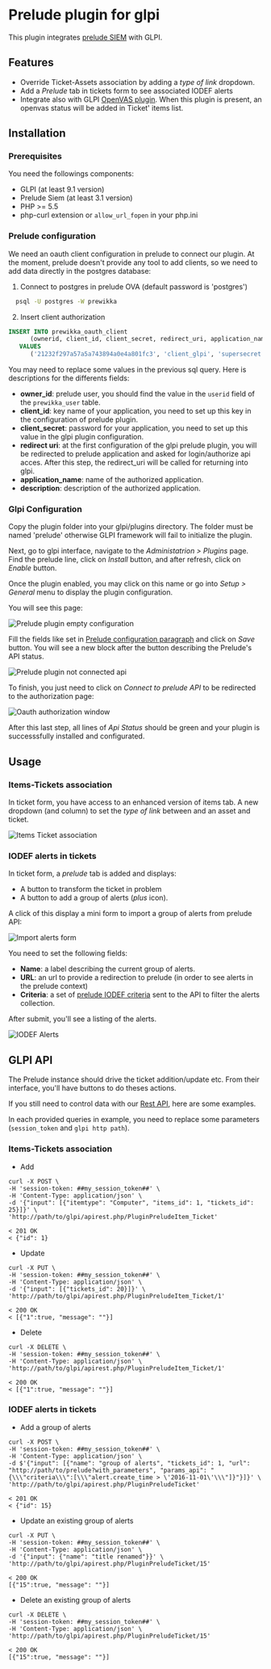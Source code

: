 # Prelude plugin for glpi

This plugin integrates [prelude SIEM](https://www.prelude-siem.com/) with GLPI.


## Features

* Override Ticket-Assets association by adding a _type of link_ dropdown.
* Add a _Prelude_ tab in tickets form to see associated IODEF alerts
* Integrate also with GLPI [OpenVAS plugin](https://github.com/pluginsGLPI/openvas). When this plugin is present, an openvas status will be added in Ticket' items list.


## Installation

### Prerequisites

You need the followings components:
- GLPI (at least 9.1 version)
- Prelude Siem (at least 3.1 version)
- PHP >= 5.5
- php-curl extension or `allow_url_fopen` in your php.ini

### Prelude configuration

We need an oauth client configuration in prelude to connect our plugin.
At the moment, prelude doesn't provide any tool to add clients, so we need to add data directly in the postgres database:

1. Connect to postgres in prelude OVA (default password is 'postgres')

```bash
  psql -U postgres -W prewikka
```

2. Insert client authorization

```sql
INSERT INTO prewikka_oauth_client
      (ownerid, client_id, client_secret, redirect_uri, application_name, description)
   VALUES
      ('21232f297a57a5a743894a0e4a801fc3', 'client_glpi', 'supersecret', 'http://path/to/glpi/plugin/prelude/front/config.form.php?connect_api=true', 'glpi', 'glpi oauth');
```

You may need to replace some values in the previous sql query. Here is descriptions for the differents fields:

* **owner_id**: prelude user, you should find the value in the `userid` field of the `prewikka_user` table.
* **client_id**: key name of your application, you need to set up this key in the configuration of prelude plugin.
* **client_secret**: password for your application, you need to set up this value in the glpi plugin configuration.
* **redirect uri**: at the first configuration of the glpi prelude plugin, you will be redirected to prelude application and asked for login/authorize api acces. After this step, the redirect_uri will be called for returning into glpi.
* **application_name**: name of the authorized application.
* **description**: description of the authorized application.

### Glpi Configuration

Copy the plugin folder into your glpi/plugins directory.
The folder must be named 'prelude' otherwise GLPI framework will fail to initialize the plugin.

Next, go to glpi interface, navigate to the _Administatrion > Plugins_ page.
Find the prelude line, click on _Install_ button, and after refresh, click on _Enable_ button. 

Once the plugin enabled, you may click on this name or go into _Setup > General_ menu to display the plugin configuration.

You will see this page:

![Prelude plugin empty configuration](https://raw.githubusercontent.com/pluginsGLPI/prelude/develop/screenshots/config_empty.png)

Fill the fields like set in [Prelude configuration paragraph](#prelude-configuration) and click on _Save_ button.
You will see a new block after the button describing the Prelude's API status. 

![Prelude plugin not connected api](https://raw.githubusercontent.com/pluginsGLPI/prelude/develop/screenshots/config_connect.png)

To finish, you just need to click on _Connect to prelude API_ to be redirected to the authorization page:

![Oauth authorization window](https://raw.githubusercontent.com/pluginsGLPI/prelude/develop/screenshots/prelude_oauth.png)

After this last step, all lines of _Api Status_ should be green and your plugin is successsfully installed and configurated.


## Usage

### Items-Tickets association

In ticket form, you have access to an enhanced version of items tab.
A new dropdown (and column) to set the _type of link_ between and an asset and ticket.

![Items Ticket association ](https://raw.githubusercontent.com/pluginsGLPI/prelude/develop/screenshots/feature_itemticket.png)

### IODEF alerts in tickets

In ticket form, a _prelude_ tab is added and displays:
- A button to transform the ticket in problem
- A button to add a group of alerts (_plus_ icon).

A click of this display a mini form to import a group of alerts from prelude API:

![Import alerts form ](https://raw.githubusercontent.com/pluginsGLPI/prelude/develop/screenshots/feature_addalerts.png)

You need to set the following fields:
* **Name**: a label describing the current group of alerts.
* **URL**: an url to provide a redirection to prelude (in order to see alerts in the prelude context)
* **Criteria**: a set of [prelude IODEF criteria](https://www.prelude-siem.org/projects/prelude/wiki/IDMEFCriteria) sent to the API to filter the alerts collection.

After submit, you'll see a listing of the alerts.

![IODEF Alerts ](https://raw.githubusercontent.com/pluginsGLPI/prelude/develop/screenshots/feature_alerts.png)


## GLPI API

The Prelude instance should drive the ticket addition/update etc.
From their interface, you'll have buttons to do theses actions.

If you still need to control data with our [Rest API](https://github.com/glpi-project/glpi/blob/master/apirest.md), here are some examples.

In each provided queries in example, you need to replace some parameters (`session_token` and `glpi http path`).

### Items-Tickets association

* Add

```
curl -X POST \
-H 'session-token: ##my_session_token##' \
-H 'Content-Type: application/json' \
-d '{"input": [{"itemtype": "Computer", "items_id": 1, "tickets_id": 25}]}' \
'http://path/to/glpi/apirest.php/PluginPreludeItem_Ticket'

< 201 OK
< {"id": 1}
```

* Update

```
curl -X PUT \
-H 'session-token: ##my_session_token##' \
-H 'Content-Type: application/json' \
-d '{"input": [{"tickets_id": 20}]}' \
'http://path/to/glpi/apirest.php/PluginPreludeItem_Ticket/1'

< 200 OK
< [{"1":true, "message": ""}]
```

* Delete

```
curl -X DELETE \
-H 'session-token: ##my_session_token##' \
-H 'Content-Type: application/json' \
'http://path/to/glpi/apirest.php/PluginPreludeItem_Ticket/1'

< 200 OK
< [{"1":true, "message": ""}]
```

### IODEF alerts in tickets

* Add a group of alerts

```
curl -X POST \
-H 'session-token: ##my_session_token##' \
-H 'Content-Type: application/json' \
-d $'{"input": [{"name": "group of alerts", "tickets_id": 1, "url": "http://path/to/prelude?with_parameters", "params_api": "{\\\"criteria\\\":[\\\"alert.create_time > \'2016-11-01\'\\\"]}"}]}' \
'http://path/to/glpi/apirest.php/PluginPreludeTicket'

< 201 OK
< {"id": 15}
```

* Update an existing group of alerts

```
curl -X PUT \
-H 'session-token: ##my_session_token##' \
-H 'Content-Type: application/json' \
-d '{"input": {"name": "title renamed"}}' \
'http://path/to/glpi/apirest.php/PluginPreludeTicket/15'

< 200 OK
[{"15":true, "message": ""}]
```

* Delete an existing group of alerts

```
curl -X DELETE \
-H 'session-token: ##my_session_token##' \
-H 'Content-Type: application/json' \
'http://path/to/glpi/apirest.php/PluginPreludeTicket/15'

< 200 OK
[{"15":true, "message": ""}]
```